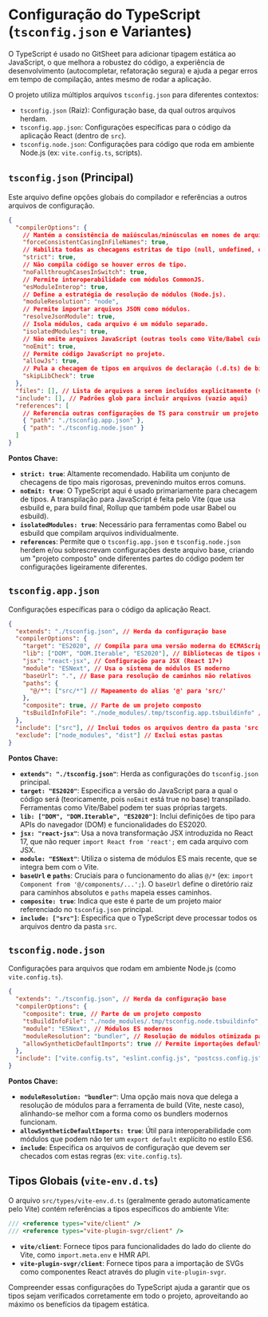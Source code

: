 # Configuração do TypeScript (`tsconfig.json` e Variantes)

O TypeScript é usado no GitSheet para adicionar tipagem estática ao JavaScript, o que melhora a robustez do código, a experiência de desenvolvimento (autocompletar, refatoração segura) e ajuda a pegar erros em tempo de compilação, antes mesmo de rodar a aplicação.

O projeto utiliza múltiplos arquivos `tsconfig.json` para diferentes contextos:

*   `tsconfig.json` (Raiz): Configuração base, da qual outros arquivos herdam.
*   `tsconfig.app.json`: Configurações específicas para o código da aplicação React (dentro de `src`).
*   `tsconfig.node.json`: Configurações para código que roda em ambiente Node.js (ex: `vite.config.ts`, scripts).

## `tsconfig.json` (Principal)

Este arquivo define opções globais do compilador e referências a outros arquivos de configuração.

```json
{
  "compilerOptions": {
    // Mantém a consistência de maiúsculas/minúsculas em nomes de arquivos.
    "forceConsistentCasingInFileNames": true,
    // Habilita todas as checagens estritas de tipo (null, undefined, etc.)
    "strict": true,
    // Não compila código se houver erros de tipo.
    "noFallthroughCasesInSwitch": true,
    // Permite interoperabilidade com módulos CommonJS.
    "esModuleInterop": true,
    // Define a estratégia de resolução de módulos (Node.js).
    "moduleResolution": "node",
    // Permite importar arquivos JSON como módulos.
    "resolveJsonModule": true,
    // Isola módulos, cada arquivo é um módulo separado.
    "isolatedModules": true,
    // Não emite arquivos JavaScript (outras tools como Vite/Babel cuidam disso).
    "noEmit": true,
    // Permite código JavaScript no projeto.
    "allowJs": true,
    // Pula a checagem de tipos em arquivos de declaração (.d.ts) de bibliotecas.
    "skipLibCheck": true
  },
  "files": [], // Lista de arquivos a serem incluídos explicitamente (vazio aqui)
  "include": [], // Padrões glob para incluir arquivos (vazio aqui)
  "references": [
    // Referencia outras configurações de TS para construir um projeto composto.
    { "path": "./tsconfig.app.json" },
    { "path": "./tsconfig.node.json" }
  ]
}
```

**Pontos Chave:**

*   **`strict: true`**: Altamente recomendado. Habilita um conjunto de checagens de tipo mais rigorosas, prevenindo muitos erros comuns.
*   **`noEmit: true`**: O TypeScript aqui é usado primariamente para checagem de tipos. A transpilação para JavaScript é feita pelo Vite (que usa esbuild e, para build final, Rollup que também pode usar Babel ou esbuild).
*   **`isolatedModules: true`**: Necessário para ferramentas como Babel ou esbuild que compilam arquivos individualmente.
*   **`references`**: Permite que o `tsconfig.app.json` e `tsconfig.node.json` herdem e/ou sobrescrevam configurações deste arquivo base, criando um "projeto composto" onde diferentes partes do código podem ter configurações ligeiramente diferentes.

## `tsconfig.app.json`

Configurações específicas para o código da aplicação React.

```json
{
  "extends": "./tsconfig.json", // Herda da configuração base
  "compilerOptions": {
    "target": "ES2020", // Compila para uma versão moderna do ECMAScript
    "lib": ["DOM", "DOM.Iterable", "ES2020"], // Bibliotecas de tipos disponíveis
    "jsx": "react-jsx", // Configuração para JSX (React 17+)
    "module": "ESNext", // Usa o sistema de módulos ES moderno
    "baseUrl": ".", // Base para resolução de caminhos não relativos
    "paths": {
      "@/*": ["src/*"] // Mapeamento do alias '@' para 'src/'
    },
    "composite": true, // Parte de um projeto composto
    "tsBuildInfoFile": "./node_modules/.tmp/tsconfig.app.tsbuildinfo" // Cache para builds incrementais
  },
  "include": ["src"], // Inclui todos os arquivos dentro da pasta 'src'
  "exclude": ["node_modules", "dist"] // Exclui estas pastas
}
```

**Pontos Chave:**

*   **`extends": "./tsconfig.json"`**: Herda as configurações do `tsconfig.json` principal.
*   **`target: "ES2020"`**: Especifica a versão do JavaScript para a qual o código será (teoricamente, pois `noEmit` está true no base) transpilado. Ferramentas como Vite/Babel podem ter suas próprias targets.
*   **`lib: ["DOM", "DOM.Iterable", "ES2020"]`**: Inclui definições de tipo para APIs do navegador (DOM) e funcionalidades do ES2020.
*   **`jsx: "react-jsx"`**: Usa a nova transformação JSX introduzida no React 17, que não requer `import React from 'react';` em cada arquivo com JSX.
*   **`module: "ESNext"`**: Utiliza o sistema de módulos ES mais recente, que se integra bem com o Vite.
*   **`baseUrl` e `paths`**: Cruciais para o funcionamento do alias `@/*` (ex: `import Component from '@/components/...';`). O `baseUrl` define o diretório raiz para caminhos absolutos e `paths` mapeia esses caminhos.
*   **`composite: true`**: Indica que este é parte de um projeto maior referenciado no `tsconfig.json` principal.
*   **`include: ["src"]`**: Especifica que o TypeScript deve processar todos os arquivos dentro da pasta `src`.

## `tsconfig.node.json`

Configurações para arquivos que rodam em ambiente Node.js (como `vite.config.ts`).

```json
{
  "extends": "./tsconfig.json", // Herda da configuração base
  "compilerOptions": {
    "composite": true, // Parte de um projeto composto
    "tsBuildInfoFile": "./node_modules/.tmp/tsconfig.node.tsbuildinfo", // Cache
    "module": "ESNext", // Módulos ES modernos
    "moduleResolution": "bundler", // Resolução de módulos otimizada para bundlers como Vite
    "allowSyntheticDefaultImports": true // Permite importações default de módulos sem export default
  },
  "include": ["vite.config.ts", "eslint.config.js", "postcss.config.js", "tailwind.config.js"]
}
```

**Pontos Chave:**

*   **`moduleResolution: "bundler"`**: Uma opção mais nova que delega a resolução de módulos para a ferramenta de build (Vite, neste caso), alinhando-se melhor com a forma como os bundlers modernos funcionam.
*   **`allowSyntheticDefaultImports: true`**: Útil para interoperabilidade com módulos que podem não ter um `export default` explícito no estilo ES6.
*   **`include`**: Especifica os arquivos de configuração que devem ser checados com estas regras (ex: `vite.config.ts`).

## Tipos Globais (`vite-env.d.ts`)

O arquivo `src/types/vite-env.d.ts` (geralmente gerado automaticamente pelo Vite) contém referências a tipos específicos do ambiente Vite:

```typescript
/// <reference types="vite/client" />
/// <reference types="vite-plugin-svgr/client" />
```

*   **`vite/client`**: Fornece tipos para funcionalidades do lado do cliente do Vite, como `import.meta.env` e HMR API.
*   **`vite-plugin-svgr/client`**: Fornece tipos para a importação de SVGs como componentes React através do plugin `vite-plugin-svgr`.

Compreender essas configurações do TypeScript ajuda a garantir que os tipos sejam verificados corretamente em todo o projeto, aproveitando ao máximo os benefícios da tipagem estática. 